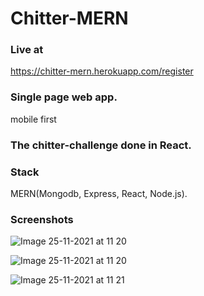 # Chitter-MERN
### Live at
https://chitter-mern.herokuapp.com/register

### Single page web app.
mobile first

### The chitter-challenge done in React.

### Stack
MERN(Mongodb, Express, React, Node.js).

### Screenshots
![Image 25-11-2021 at 11 20](https://user-images.githubusercontent.com/71831322/143432791-e93c4778-29f9-4682-9c6f-18954ca81074.jpg)

![Image 25-11-2021 at 11 20](https://user-images.githubusercontent.com/71831322/143433000-ed55c782-b2e4-4863-8115-b827e668df34.jpg)

![Image 25-11-2021 at 11 21](https://user-images.githubusercontent.com/71831322/143433043-15428e71-0a86-4a44-85bc-94f1bacbec2c.jpg)
